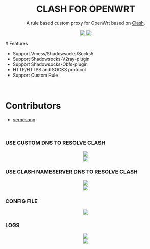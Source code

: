 
<h1 align="center"> 
    <br>CLASH FOR OPENWRT
</h1>

<p align="center">
A rule based custom proxy for OpenWrt based on <a href="https://github.com/Dreamacro/clash" target="_blank">Clash</a>.
</p>

<p align="center">
    <a href="https://github.com/frainzy1477/clash/releases" target="_blank">
        <img src="https://img.shields.io/badge/release-v0.13.0-blue.svg">
    </a>
    <a href="https://github.com/Dreamacro/clash"  target="_blank">
        <img src="https://img.shields.io/badge/Clash-v0.13.0-orange.svg"/>
    </a>
</p>
# Features

- Support Vmess/Shadowsocks/Socks5
- Support Shadowsocks-V2ray-plugin
- Support Shadowsocks-Obfs-plugin
- HTTP/HTTPS and SOCKS protocol
- Support Custom Rule
<br>

# Contributors

- <a href="https://github.com/vernesong"  target="_blank">
        vernesong
    </a>

<br>
<h3>USE CUSTOM DNS TO RESOLVE CLASH</H3> 
<div align=center><img src="https://raw.githubusercontent.com/frainzy1477/clash/production/preview/0.png" /></div>

<div align=center><img src="https://raw.githubusercontent.com/frainzy1477/clash/production/preview/6.png" /></div>

<h3>USE CLASH NAMESERVER DNS TO RESOLVE CLASH</H3> 

<div align=center><img src="https://raw.githubusercontent.com/frainzy1477/clash/production/preview/9.png" /></div>

<div align=center><img src="https://raw.githubusercontent.com/frainzy1477/clash/production/preview/8.png" /></div>

<h3>CONFIG FILE</H3>
<div align=center><img src="https://raw.githubusercontent.com/frainzy1477/clash/production/preview/3.png" /></div>

<h3>LOGS</H3>

<div align=center><img src="https://raw.githubusercontent.com/frainzy1477/clash/production/preview/4.png" /></div>

<div align=center><img src="https://raw.githubusercontent.com/frainzy1477/clash/production/preview/5.png" /></div>
